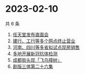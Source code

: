 # 2023-02-10

共 6 条

<!-- BEGIN ZHIHUSEARCH -->
<!-- 最后更新时间 Fri Feb 10 2023 06:09:40 GMT+0800 (China Standard Time) -->
1. [任天堂发布直面会](https://www.zhihu.com/search?q=任天堂发布直面会)
1. [建行、工行等多个网点终止营业](https://www.zhihu.com/search?q=建行、工行等多个网点终止营业)
1. [河南、四川等多省拟试点现房销售](https://www.zhihu.com/search?q=河南、四川等多省拟试点现房销售)
1. [多地开展新冠抗体检测](https://www.zhihu.com/search?q=多地开展新冠抗体检测)
1. [成都街头现「飞鸟撞树」](https://www.zhihu.com/search?q=成都街头现「飞鸟撞树」)
1. [剧版三体第二十六集](https://www.zhihu.com/search?q=剧版三体第二十六集)
<!-- END ZHIHUSEARCH -->
